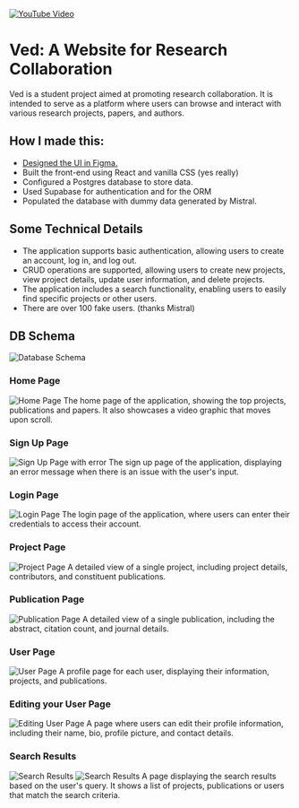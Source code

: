 
[![YouTube Video](https://github.com/user-attachments/assets/09686853-42dd-477d-902e-cc273350b27d)](https://www.youtube.com/watch?v=FsQshAGo5vU)


# Ved: A Website for Research Collaboration

Ved is a student project aimed at promoting research collaboration. It is intended to serve as a platform where users can browse and interact with various research projects, papers, and authors.


## How I made this:
- [Designed the UI in Figma.]( https://www.figma.com/design/5Ny5Yu47TOpQf5muyH2aL3/Ved-(Copy)?node-id=0-1&t=RiyZcHey26Bb8L04-1)
- Built the front-end using React and vanilla CSS (yes really)
- Configured a Postgres database to store data.
- Used Supabase for authentication and for the ORM
- Populated the database with dummy data generated by Mistral. 

## Some Technical Details
- The application supports basic authentication, allowing users to create an account, log in, and log out.
- CRUD operations are supported, allowing users to create new projects, view project details, update user information, and delete projects.
- The application includes a search functionality, enabling users to easily find specific projects or other users.
- There are over 100 fake users. (thanks Mistral)

## DB Schema
![Database Schema](DocsAssets/database-schema.png)

### Home Page

![Home Page](DocsAssets/homepage.png)
The home page of the application, showing the top projects, publications and papers. It also showcases a video graphic that moves upon scroll.

### Sign Up Page

![Sign Up Page with error](DocsAssets/signup-error.png)
The sign up page of the application, displaying an error message when there is an issue with the user's input.

### Login Page

![Login Page](DocsAssets/login-page.png)
The login page of the application, where users can enter their credentials to access their account.

### Project Page

![Project Page](DocsAssets/project-page.png)
A detailed view of a single project, including project details, contributors, and constituent publications.

### Publication Page

![Publication Page](DocsAssets/publ-page.png)
A detailed view of a single publication, including the abstract, citation count, and journal details.

### User Page

![User Page](DocsAssets/user-page.png)
A profile page for each user, displaying their information, projects, and publications.

### Editing your User Page

![Editing User Page](DocsAssets/user-edit-desc.png)
A page where users can edit their profile information, including their name, bio, profile picture, and contact details.

### Search Results

![Search Results](DocsAssets/search-results2.png)
![Search Results](DocsAssets/search-results1.png)
A page displaying the search results based on the user's query. It shows a list of projects, publications or users that match the search criteria.
